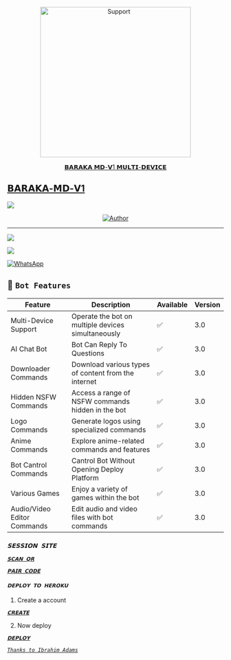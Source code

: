 </p>
<p align="center">
  <a href="https://chat.whatsapp.com/JIJplkiYyrFE4dyFGade43">
    <img alt=Support height="350" src="https://telegra.ph/file/c49429f9051bd41ad96dc.jpg"> 
    </p>
<p align="center">  𝗕𝗔𝗥𝗔𝗞𝗔 𝗠𝗗-𝗩1 𝗠𝗨𝗟𝗧𝗜-𝗗𝗘𝗩𝗜𝗖𝗘

  
## 𝗕𝗔𝗥𝗔𝗞𝗔-𝗠𝗗-𝗩1 
 <a href="https://github.com/DenverCoder1/readme-typing-svg"><img src="https://readme-typing-svg.herokuapp.com?font=Time+New+Roman&color=red&size=25&center=true&vCenter=true&width=600&height=100&lines=𝗧𝗛𝗜𝗦 𝗜𝗦 𝗕𝗔𝗥𝗔𝗞𝗔-𝗠𝗗-𝗩1.&heart;++;Self-taught+Back-Created+By,;Ibrahim+Adams+Am+The,;Best+Is+Bot+For+You+To,;Deploy..<3"></a>
 
  </a>
</p>
<p align="center">
<a href="https://github.com/ibrahimaitech"><img title="Author" src="https://img.shields.io/bad/BARAKA MD-MULTI_DEVICE-black?style=for-the-badge&logo=github"></a>
<p/>



---  

</p>


   <p align="left">
  <a href="https://github.com/ibrahimaitech/BARAKA-XMD/fork">
    <img src="https://img.shields.io/github/forks/ibrahimaitech/BARAKA-XMD?label=Fork&style=social">
  <p align="left"> 
  <a href="https://github.com/ibrahimaitech/BARAKA-XMD/stargazers">
    <img src="https://img.shields.io/github/stars/ibrahimaitech/BARAKA-XMD?style=social">
      
  
 



<a href="https://whatsapp.com/channel/0029VaZuGSxEawdxZK9CzM0Y"><img alt="WhatsApp" src="https://img.shields.io/badge/-Whatsapp%20Channel-yellow?style=for-the-badge&logo=whatsapp&logoColor=black"/></a>


## 🚀 `Bot Features`
| Feature                          | Description                                             | Available    | Version    |
| ---------------------------------| ------------------------------------------------------- | ------------ | ---------- |
| Multi-Device Support             | Operate the bot on multiple devices simultaneously      | ✅           | 3.0        |
| AI Chat Bot                      | Bot Can Reply To Questions                              | ✅           | 3.0        |
| Downloader Commands              | Download various types of content from the internet     | ✅           | 3.0        |
| Hidden NSFW Commands             | Access a range of NSFW commands hidden in the bot       | ✅           | 3.0        |
| Logo Commands                    | Generate logos using specialized commands               | ✅           | 3.0        |
| Anime Commands                   | Explore anime-related commands and features             | ✅           | 3.0        |
| Bot Cantrol Commands             | Cantrol Bot Without Opening Deploy Platform             | ✅           | 3.0        |
| Various Games                    | Enjoy a variety of games within the bot                 | ✅           | 3.0        |
| Audio/Video Editor Commands      | Edit audio and video files with bot commands            | ✅           | 3.0        |


 




### *`𝗦𝗘𝗦𝗦𝗜𝗢𝗡 𝗦𝗜𝗧𝗘`*



[*`𝗦𝗖𝗔𝗡 𝗤𝗥`*](https://baraka-pair-code1-2214cd943a75.herokuapp.com/qr)



[*`𝗣𝗔𝗜𝗥 𝗖𝗢𝗗𝗘`*](https://baraka-pair-code1-2214cd943a75.herokuapp.com/pair)



#### *`𝗗𝗘𝗣𝗟𝗢𝗬 𝗧𝗢 𝗛𝗘𝗥𝗢𝗞𝗨`*



1. Create a account


    
[*`𝗖𝗥𝗘𝗔𝗧𝗘`*](https://signup.heroku.com/login)



2. Now deploy


    
[*`𝗗𝗘𝗣𝗟𝗢𝗬`*](https://dashboard.heroku.com/new?template=https://github.com/ibrahimaitech/BARAKA-MD)







[*`Thanks to Ibrahim Adams`*](https://whatsapp.com/channel/0029VaZuGSxEawdxZK9CzM0Y)
